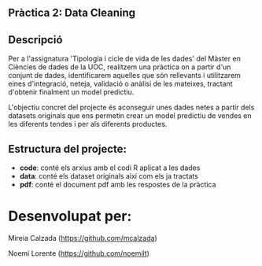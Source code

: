 ## Pràctica 2: Data Cleaning

## Descripció
Per a l'assignatura 'Tipología i cicle de vida de les dades' del Màster en Ciències de dades de la UOC, realitzem una pràctica on a partir d'un conjunt de dades, identificarem aquelles que són rellevants i utilitzarem eines d'integració, neteja, validació o anàlisi de les mateixes, tractant d'obtenir finalment un model predictiu.

L'objectiu concret del projecte és aconseguir unes dades netes a partir dels datasets originals que ens permetin crear un model predictiu de vendes en les diferents tendes i per als diferents productes.


## Estructura del projecte:
- **code**: conté els arxius amb el codi R aplicat a les dades
- **data**: conté els dataset originals així com els ja tractats
- **pdf**: conté el document pdf amb les respostes de la pràctica


# Desenvolupat per:
Mireia Calzada (https://github.com/mcalzada)

Noemí Lorente (https://github.com/noemilt)
